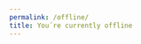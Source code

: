 ```yaml
---
permalink: /offline/
title: You´re currently offline
---
```


<p id="we-are-offline"></p>

<script>
const URLS_TO_IGNORE = [/\/offline\/$/, /\.xml\/$/]; //!!!! the offline ignore pattern needs to be in sync with what is used in the service worker !!!

const WE_ARE_OFFLINE_ID = 'we-are-offline';
const WE_ARE_OFFLINE = `We can´t connect to <i>${location.hostname}</i> right now, and the page you want to see has not been saved for offline reading.`
const SOMETHING_IS_CACHED = 'However, these pages <i>have been</i> saved:'

async function evaluateCacheKeys(cacheName, cachedURLs) {

    await caches.open(cacheName).then(async cache => {
        await cache.keys().then(requests => {
            requests.forEach(request => {
                let url = new URL(request.url);
                if (url.pathname.endsWith('/') && url.hostname == location.hostname) {
                    //i´m only interested in cached pages from my host   
                    //and the pages pathname must end with /                      
                    let ignore = false;
                    for (let pattern of URLS_TO_IGNORE) {
                        if (pattern.test(url.pathname)) {
                            ignore = true;
                            break;
                        }
                    }
                    if (!ignore) {
                        cachedURLs.push(new URL(request.url));
                    }
                }
            });
        });
    });

    return Promise.resolve(cachedURLs);
}

async function evaluateCaches() {
    let weAreOffline = document.getElementById(WE_ARE_OFFLINE_ID);
    weAreOffline.innerHTML = WE_ARE_OFFLINE;
            
    let cachedURLs = [];
    caches.keys().then(async cacheNames => {
        for(let name of cacheNames) {
            await evaluateCacheKeys(name, cachedURLs);
        }
        if (cachedURLs.length) {
            weAreOffline.innerHTML += ' ';
            weAreOffline.innerHTML += SOMETHING_IS_CACHED;            

            let history = document.createElement('ul');
            history.classList = "reset";
            for (let url of cachedURLs) {
                history.innerHTML += '<li><a href="' + url + '">' + url.pathname + '</a></li>';
            }
            weAreOffline.parentNode.insertBefore(history, weAreOffline.nextSibling)                      
        }
    });
}

evaluateCaches();

</script>

